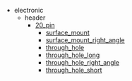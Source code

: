 * electronic
  * header
    * [20_pin](electronic/header/20_pin)
      * [surface_mount](electronic/header/20_pin/surface_mount)
      * [surface_mount_right_angle](electronic/header/20_pin/surface_mount/surface_mount_right_angle)
      * [through_hole](electronic/header/20_pin/surface_mount/surface_mount_right_angle/through_hole)
      * [through_hole_long](electronic/header/20_pin/surface_mount/surface_mount_right_angle/through_hole/through_hole_long)
      * [through_hole_right_angle](electronic/header/20_pin/surface_mount/surface_mount_right_angle/through_hole/through_hole_long/through_hole_right_angle)
      * [through_hole_short](electronic/header/20_pin/surface_mount/surface_mount_right_angle/through_hole/through_hole_long/through_hole_right_angle/through_hole_short)
